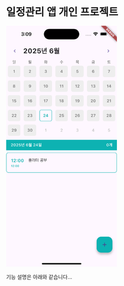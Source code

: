 # 일정관리 앱 개인 프로젝트

<img src="./images/images1.0_1.png" alt="메인화면 1차구현" width="300"/>

기능 설명은 아래와 같습니다...
